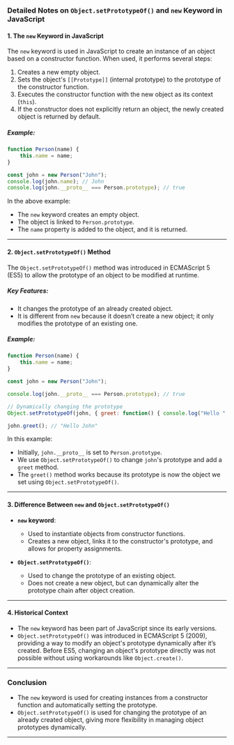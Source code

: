 ### Detailed Notes on `Object.setPrototypeOf()` and `new` Keyword in JavaScript

#### 1. **The `new` Keyword in JavaScript**

The `new` keyword is used in JavaScript to create an instance of an object based on a constructor function. When used, it performs several steps:

1. Creates a new empty object.
2. Sets the object's `[[Prototype]]` (internal prototype) to the prototype of the constructor function.
3. Executes the constructor function with the new object as its context (`this`).
4. If the constructor does not explicitly return an object, the newly created object is returned by default.

##### Example:

```javascript
function Person(name) {
    this.name = name;
}

const john = new Person("John");
console.log(john.name); // John
console.log(john.__proto__ === Person.prototype); // true
```

In the above example:
- The `new` keyword creates an empty object.
- The object is linked to `Person.prototype`.
- The `name` property is added to the object, and it is returned.

---

#### 2. **`Object.setPrototypeOf()` Method**

The `Object.setPrototypeOf()` method was introduced in ECMAScript 5 (ES5) to allow the prototype of an object to be modified at runtime.

##### Key Features:
- It changes the prototype of an already created object.
- It is different from `new` because it doesn’t create a new object; it only modifies the prototype of an existing one.

##### Example:

```javascript
function Person(name) {
    this.name = name;
}

const john = new Person("John");

console.log(john.__proto__ === Person.prototype); // true

// Dynamically changing the prototype
Object.setPrototypeOf(john, { greet: function() { console.log("Hello " + this.name); } });

john.greet(); // "Hello John"
```

In this example:
- Initially, `john.__proto__` is set to `Person.prototype`.
- We use `Object.setPrototypeOf()` to change `john`'s prototype and add a `greet` method.
- The `greet()` method works because its prototype is now the object we set using `Object.setPrototypeOf()`.

---

#### 3. **Difference Between `new` and `Object.setPrototypeOf()`**

- **`new` keyword**: 
   - Used to instantiate objects from constructor functions.
   - Creates a new object, links it to the constructor's prototype, and allows for property assignments.
  
- **`Object.setPrototypeOf()`**: 
   - Used to change the prototype of an existing object.
   - Does not create a new object, but can dynamically alter the prototype chain after object creation.

---

#### 4. **Historical Context**
- The `new` keyword has been part of JavaScript since its early versions.
- `Object.setPrototypeOf()` was introduced in ECMAScript 5 (2009), providing a way to modify an object's prototype dynamically after it’s created. Before ES5, changing an object's prototype directly was not possible without using workarounds like `Object.create()`.

---

### Conclusion

- The `new` keyword is used for creating instances from a constructor function and automatically setting the prototype.
- `Object.setPrototypeOf()` is used for changing the prototype of an already created object, giving more flexibility in managing object prototypes dynamically.


---